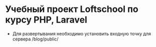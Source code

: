 # Учебный проект Loftschool по курсу PHP, Laravel
* Для развертывания необходимо установить входную точку для сервера /blog/public/
